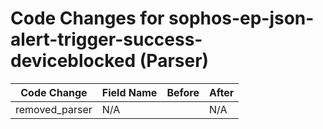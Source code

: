 # Code Changes for sophos-ep-json-alert-trigger-success-deviceblocked (Parser)

| Code Change | Field Name | Before | After |
|-------------|------------|--------|-------|
| removed_parser | N/A |  | N/A |